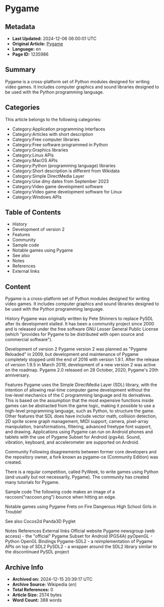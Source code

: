 # Pygame

## Metadata
- **Last Updated:** 2024-12-06 06:00:01 UTC
- **Original Article:** [Pygame](https://en.wikipedia.org/wiki/Pygame)
- **Language:** en
- **Page ID:** 1235986

## Summary
Pygame is a cross-platform set of Python modules designed for writing video games. It includes computer graphics and sound libraries designed to be used with the Python programming language.

## Categories
This article belongs to the following categories:

- Category:Application programming interfaces
- Category:Articles with short description
- Category:Free computer libraries
- Category:Free software programmed in Python
- Category:Graphics libraries
- Category:Linux APIs
- Category:MacOS APIs
- Category:Python (programming language) libraries
- Category:Short description is different from Wikidata
- Category:Simple DirectMedia Layer
- Category:Use dmy dates from September 2023
- Category:Video game development software
- Category:Video game development software for Linux
- Category:Windows APIs

## Table of Contents

- History
- Development of version 2
- Features
- Community
- Sample code
- Notable games using Pygame
- See also
- Notes
- References
- External links

## Content

Pygame is a cross-platform set of Python modules designed for writing video games. It includes computer graphics and sound libraries designed to be used with the Python programming language.

History
Pygame was originally written by Pete Shinners to replace PySDL after its development stalled. It has been a community project since 2000 and is released under the free software GNU Lesser General Public License (which "provides for Pygame to be distributed with open source and commercial software").

Development of version 2
Pygame version 2 was planned as "Pygame Reloaded" in 2009, but development and maintenance of Pygame completely stopped until the end of 2016 with version 1.9.1. After the release of version 1.9.5 in March 2019, development of a new version 2 was active on the roadmap.
Pygame 2.0 released on 28 October, 2020, Pygame's 20th anniversary.

Features
Pygame uses the Simple DirectMedia Layer (SDL) library, with the intention of allowing real-time computer game development without the low-level mechanics of the C programming language and its derivatives. This is based on the assumption that the most expensive functions inside games can be abstracted from the game logic, making it possible to use a high-level programming language, such as Python, to structure the game.
Other features that SDL does have include vector math, collision detection, 2D sprite scene graph management, MIDI support, camera, pixel-array manipulation, transformations, filtering, advanced freetype font support, and drawing.
Applications using Pygame can run on Android phones and tablets with the use of Pygame Subset for Android (pgs4a). Sound, vibration, keyboard, and accelerometer are supported on Android.

Community
Following disagreements between former core developers and the repository owner, a fork known as pygame-ce (Community Edition) was created. 

There is a regular competition, called PyWeek, to write games using Python (and usually but not necessarily, Pygame). The community has created many tutorials for Pygame.

Sample code
The following code makes an image of a raccoon("raccoon.png") bounce when hitting an edge.

Notable games using Pygame
Frets on Fire
Dangerous High School Girls in Trouble!

See also
Cocos2d
Panda3D
Pyglet

Notes
References
External links
Official website 
Pygame newsgroup (web access) - the "official"
Pygame Subset for Android (PGS4A)
pyOpenGL - Python OpenGL Bindings
Pygame-SDL2 - a reimplementation of Pygame APIs on top of SDL2
PySDL2 - a wrapper around the SDL2 library similar to the discontinued PySDL project

## Archive Info
- **Archived on:** 2024-12-15 20:39:17 UTC
- **Archive Source:** Wikipedia (_en_)
- **Total References:** 0
- **Article Size:** 2574 bytes
- **Word Count:** 388 words
